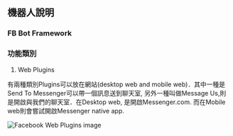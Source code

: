 ## 機器人說明

### FB Bot Framework

### 功能類別

1. Web Plugins

有兩種類別Plugins可以放在網站(desktop web and mobile web)．其中一種是Send To Messenger可以帶一個訊息送到聊天室, 另外一種叫做Message Us,則是開啟與我們的聊天室．在Desktop web, 是開啟Messenger.com. 而在Mobile web則會嘗試開啟Messenger native app.

![Facebook Web Plugins image](https://scontent-tpe1-1.xx.fbcdn.net/t39.2178-6/12995596_1049096845170018_1587653123_n.png)

